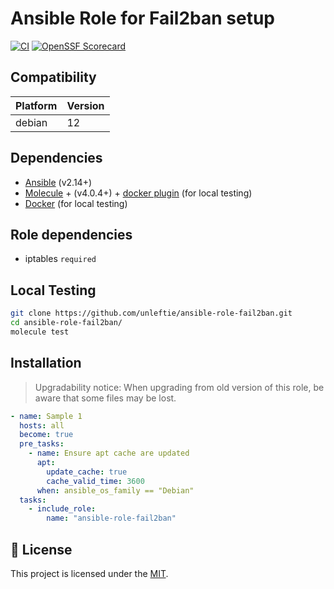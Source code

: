 # Ansible Role for Fail2ban setup

[![CI](https://github.com/unleftie/ansible-role-fail2ban/actions/workflows/ci.yml/badge.svg)](https://github.com/unleftie/ansible-role-fail2ban/actions/workflows/ci.yml)
[![OpenSSF Scorecard](https://api.securityscorecards.dev/projects/github.com/unleftie/ansible-role-fail2ban/badge)](https://securityscorecards.dev/viewer/?uri=github.com/unleftie/ansible-role-fail2ban)

## Compatibility

| Platform | Version |
| -------- | ------- |
| debian   | 12      |

## Dependencies

- [Ansible](https://docs.ansible.com/ansible/latest/installation_guide/intro_installation.html) (v2.14+)
- [Molecule](https://molecule.readthedocs.io/en/latest/installation.html) + (v4.0.4+) + [docker plugin](https://github.com/ansible-community/molecule-plugins) (for local testing)
- [Docker](https://docs.docker.com/get-docker/) (for local testing)

## Role dependencies

- iptables `required`

## Local Testing

```sh
git clone https://github.com/unleftie/ansible-role-fail2ban.git
cd ansible-role-fail2ban/
molecule test
```

## Installation

> Upgradability notice: When upgrading from old version of this role, be aware that some files may be lost.

```yml
- name: Sample 1
  hosts: all
  become: true
  pre_tasks:
    - name: Ensure apt cache are updated
      apt:
        update_cache: true
        cache_valid_time: 3600
      when: ansible_os_family == "Debian"
  tasks:
    - include_role:
        name: "ansible-role-fail2ban"
```

## 📝 License

This project is licensed under the [MIT](LICENSE).
